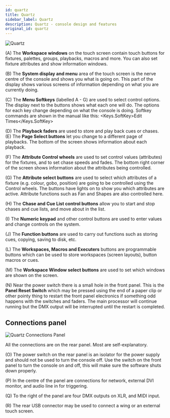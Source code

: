 ```yaml
---
id: quartz
title: Quartz
sidebar_label: Quartz
description: Quartz - console design and features
original_id: quartz
---
```


![Quartz](/docs/images/Quartz.png)

\(A\) The **Workspace windows** on the touch screen contain touch buttons for
fixtures, palettes, groups, playbacks, macros and more. You can also set
fixture attributes and show information windows.

\(B\) The **System display and menu** area of the touch screen is the nerve
centre of the console and shows you what is going on. This part of the
display shows various screens of information depending on what you are
currently doing.

\(C\) The **Menu Softkeys** (labelled A - G) are used to select control
options. The display next to the buttons shows what each one will do.
The options for each key change depending on what the console is doing.
Softkey commands are shown in the manual like this:
<Keys.SoftKey>Edit Times</Keys.SoftKey>

\(D\) The **Playback faders** are used to store and play back cues or chases.
\(E\) The **Page Select buttons** let you change to a different page of
playbacks. The bottom of the screen shows information about each
playback.

\(F\) The **Attribute Control wheels** are used to set control values
(attributes) for the fixtures, and to set chase speeds and fades. The
bottom right corner of the screen shows information about the attributes
being controlled.

\(G\) The **Attribute select buttons** are used to select which attributes of
a fixture (e.g. colour, gobo, position) are going to be controlled using
the Control wheels. The buttons have lights on to show you which
attributes are active. Attribute functions such as Fan and Shapes are
also controlled here.

\(H\) The **Chase and Cue List control buttons** allow you to start and stop
chases and cue lists, and move about in the list.

\(I\) The **Numeric keypad** and other control buttons are used to enter
values and change controls on the system.

\(J\) The **Function buttons** are used to carry out functions such as storing
cues, copying, saving to disk, etc.

\(L\) The **Workspaces, Macros and Executers** buttons are programmable
buttons which can be used to store workspaces (screen layouts), button
macros or cues.

\(M\) The **Workspace Window select buttons** are used to set which windows
are shown on the screen.

\(N\) Near the power switch there is a small hole in the front panel. This is
the **Panel Reset Switch** which may be pressed using the end of a
paper clip or other pointy thing to restart the front panel electronics
if something odd happens with the switches and faders. The main
processor will continue running but the DMX output will be interrupted
until the restart is completed.

## Connections panel

![Quartz Connections Panel](/docs/images/Quartz-Connections-Panel.png)

All the connections are on the rear panel. Most are self-explanatory.

\(O\) The power switch on the rear panel is an isolator for the power supply
and should not be used to turn the console off. Use the switch on the
front panel to turn the console on and off, this will make sure the software shuts
down properly.

\(P\) In the centre of the panel are connections for network, external DVI monitor,
and audio line in for triggering.

\(Q\) To the right of the panel are four DMX outputs on XLR, and MIDI input.

\(R\) The rear USB connector may be used to connect a wing or an external
touch screen.
